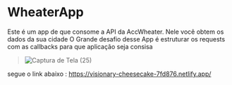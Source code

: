 # WheaterApp
Este é um app de que consome a API da AccWheater. Nele você obtem os dados da sua cidade
O Grande desafio desse App é estruturar os requests com as callbacks para que aplicação seja consisa

> ![Captura de Tela (25)](https://user-images.githubusercontent.com/109478455/282244762-3376d2a2-9792-455f-8aea-fb30ae9875a3.png)

segue o link abaixo : https://visionary-cheesecake-7fd876.netlify.app/
